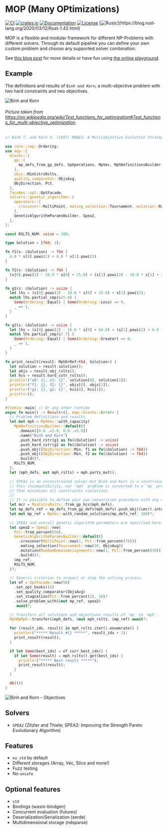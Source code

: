 # MOP (Many OPtimizations)

[![CI](https://github.com/c410-f3r/mop/workflows/CI/badge.svg)](https://github.com/c410-f3r/mop/actions?query=workflow%3ACI)
[![crates.io](https://img.shields.io/crates/v/mop.svg)](https://crates.io/crates/mop)
[![Documentation](https://docs.rs/mop/badge.svg)](https://docs.rs/mop)
[![License](https://img.shields.io/badge/license-APACHE2-blue.svg)](./LICENSE)
[![Rustc](https://img.shields.io/badge/rustc-1.42-lightgray")](https://blog.rust-lang.org/2020/03/12/Rust-1.42.html)

MOP is a flexible and modular framework for different NP-Problems with different solvers. Through its default pipeline you can define your own custom problem and choose any supported solver combination.

See [this blog post](https://c410-f3r.github.io/posts/a-flexible-and-modular-framework-to-solve-np-problems) for more details or have fun using [the online playground](https://c410-f3r.github.io/mop-playground/).

## Example

The definitions and results of `Binh and Korn`, a multi-objective problem with two hard constraints and two objectives.

![Binh and Korn](https://imgur.com/VDB0oBM.jpg)

###### Picture taken from https://en.wikipedia.org/wiki/Test_functions_for_optimization#Test_functions_for_multi-objective_optimization.

```rust
// Binh T. and Korn U. (1997) MOBES: A Multiobjective Evolution Strategy for Constrained Optimization Problems

use core::cmp::Ordering;
use mop::{
  blocks::{
    gp::{
      mp_defs_from_gp_defs, GpOperations, MpVec, MphDefinitionsBuilder, MphMpMph, MphOrRef, MphVec,
    },
    objs::MinCstrsRslts,
    quality_comparator::ObjsAvg,
    ObjDirection, Pct,
  },
  facades::opt::OptFacade,
  solvers::genetic_algorithm::{
    operators::{
      crossover::MultiPoint, mating_selection::Tournament, mutation::RandomDomainAssignments,
    },
    GeneticAlgorithmParamsBuilder, Spea2,
  },
};

const RSLTS_NUM: usize = 200;

type Solution = [f64; 2];

fn f1(s: &Solution) -> f64 {
  4.0 * s[0].powi(2) + 4.0 * s[1].powi(2)
}

fn f2(s: &Solution) -> f64 {
  (s[0].powi(2) - 10.0 * s[0] + 25.0) + (s[1].powi(2) - 10.0 * s[1] + 25.0)
}

fn g1(s: &Solution) -> usize {
  let lhs = (s[0].powi(2) - 10.0 * s[0] + 25.0) + s[1].powi(2);
  match lhs.partial_cmp(&25.0) {
    Some(Ordering::Equal) | Some(Ordering::Less) => 0,
    _ => 1,
  }
}

fn g2(s: &Solution) -> usize {
  let lhs = (s[0].powi(2) - 16.0 * s[0] + 64.0) + (s[1].powi(2) + 6.0 * s[1] + 9.0);
  match lhs.partial_cmp(&7.7) {
    Some(Ordering::Equal) | Some(Ordering::Greater) => 0,
    _ => 1,
  }
}

fn print_result(result: MphOrRef<f64, Solution>) {
  let solution = result.solution();
  let objs = result.obj_rslts();
  let hcs = result.hard_cstr_rslts();
  println!("x0: {}, x1: {}", solution[0], solution[1]);
  println!("f1: {}, f2: {}", objs[0], objs[1]);
  println!("g1: {}, g2: {}", hcs[0], hcs[1]);
  println!();
}

#[tokio::main] // Or any other runtime
async fn main() -> Result<(), mop::blocks::Error> {
  // Problem definitions and results
  let mut mph = MphVec::with_capacity(
    MphDefinitionsBuilder::default()
      .domain([0.0..=5.0, 0.0..=3.0])
      .name("Binh and Korn")
      .push_hard_cstr(g1 as fn(&Solution) -> usize)
      .push_hard_cstr(g2 as fn(&Solution) -> usize)
      .push_obj((ObjDirection::Min, f1 as fn(&Solution) -> f64))
      .push_obj((ObjDirection::Min, f2 as fn(&Solution) -> f64))
      .build()?,
    RSLTS_NUM,
  );
  let (mph_defs, mut mph_rslts) = mph.parts_mut();

  // SPEA2 is an unconstrained solver but Binh and Korn is a constrained problem. To workaround
  // this incompatibility, our `mph` problem is converted to a `mp` problem by adding an objective
  // that minimizes all constraints violations.
  //
  // It is possible to define your own converstion procedure with any desired set of objectives.
  let mcr = MinCstrsRslts::from_gp_hcs(mph_defs);
  let mp_defs_ref = mp_defs_from_gp_defs(mph_defs).push_obj((&mcr).into()).build()?;
  let mut mp_ref = MpVec::with_random_solutions(mp_defs_ref, 100)?;

  // SPEA2 and overall genetic algorithm parameters are specified here.
  let spea2 = Spea2::new(
    Pct::from_percent(50),
    GeneticAlgorithmParamsBuilder::default()
      .crossover(MultiPoint::new(1, Pct::from_percent(70)))
      .mating_selection(Tournament::new(10, ObjsAvg))
      .mutation(RandomDomainAssignments::new(1, Pct::from_percent(30)))
      .build()?,
    &mp_ref,
    RSLTS_NUM,
  )?;

  // Generic criterias to inspect or stop the solving process.
  let of = OptFacade::new(50)
    .set_opt_hooks(())
    .set_quality_comparator(ObjsAvg)
    .set_stagnation(Pct::from_percent(2), 10)?
    .solve_problem_with(&mut mp_ref, spea2)
    .await?;

  // Transfers all solutions and objectives results of `mp` to `mph`.
  MphMpMph::transfer(&mph_defs, &mut mph_rslts, &mp_ref).await?;

  for (result_idx, result) in mph_rslts.iter().enumerate() {
    println!("***** Result #{} *****", result_idx + 1);
    print_result(result);
  }

  if let Some(best_idx) = of.curr_best_idx() {
    if let Some(result) = mph.rslts().get(best_idx) {
      println!("***** Best result *****");
      print_result(result);
    }
  }

  Ok(())
}
```

![Binh and Korn - Objectives](https://imgur.com/VwmLLzP.jpg)

## Solvers

* `SPEA2` (Zitzler and Thiele; SPEA2: Improving the Strength Pareto Evolutionary Algorithm)

## Features

- `no_std` by default
- Different storages (Array, Vec, Slice and more!)
- Fuzz testing
- No `unsafe`

## Optional features

- `std`
- Bindings (wasm-bindgen)
- Concurrent evaluation (futures)
- Deserialization/Serialization (serde)
- Multidimensional storage (ndsparse)
